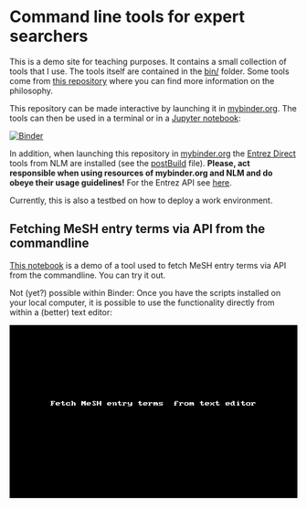 Command line tools for expert searchers
==============================================================================

This is a demo site for teaching purposes. It contains a small collection of tools that I use. The tools itself are contained in the [bin/](bin/) folder. Some tools come from [this repository](https://github.com/knh11545/commandline4expertsearchers) where you can find more information on the philosophy. 

This repository can be made interactive by launching it in [mybinder.org](https://mybinder.org/). The tools can then be used in a terminal or in a [Jupyter notebook](https://jupyter.org/): 

[![Binder](https://mybinder.org/badge_logo.svg)](https://mybinder.org/v2/gh/knh11545/cli4es/HEAD)

In addition, when launching this repository in [mybinder.org](https://mybinder.org/) the [Entrez Direct](https://www.ncbi.nlm.nih.gov/books/NBK179288/) tools from NLM are installed (see the [postBuild](.binder/postBuild) file). **Please, act responsible when using resources of mybinder.org and NLM and do obeye their usage guidelines!** For the Entrez API see [here](https://www.ncbi.nlm.nih.gov/books/NBK25497/#chapter2.Usage_Guidelines_and_Requiremen).

Currently, this is also a testbed on how to deploy a work environment.


## Fetching MeSH entry terms via API from the commandline

[This notebook](fetch_mesh_entry_terms.ipynb) is a demo of a tool used to fetch MeSH entry terms via API from the commandline. You can try it out.

Not (yet?) possible within Binder: Once you have the scripts installed on your local computer, it is possible to use the functionality directly from within a (better) text editor:

![Screencast: Use from within gvim editor](media/screencast_gvim.gif)

